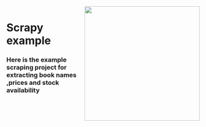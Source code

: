 <img src="https://user-images.githubusercontent.com/52182704/134251797-92eecbf0-8d00-4bac-8e42-4511f07b04d8.png" width=300 align=right>
<h1> Scrapy example</h1>
<h3>Here is the example scraping project for extracting book names ,prices and stock availability</h3>
